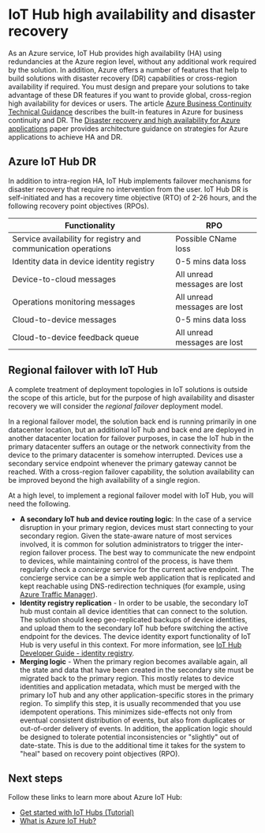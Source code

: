 <properties
 pageTitle="IoT Hub HA and DR | Microsoft Azure"
 description="Describes features that help to build highly available IoT solutions with disaster recovery capabilities."
 services="iot-hub"
 documentationCenter=""
 authors="fsautomata"
 manager="timlt"
 editor=""/>

<tags
 ms.service="iot-hub"
 ms.devlang="na"
 ms.topic="article"
 ms.tgt_pltfrm="na"
 ms.workload="na"
 ms.date="02/03/2016"
 ms.author="elioda"/>

# IoT Hub high availability and disaster recovery

As an Azure service, IoT Hub provides high availability (HA) using redundancies at the Azure region level, without any additional work required by the solution. In addition, Azure offers a number of features that help to build solutions with disaster recovery (DR) capabilities or cross-region availability if required. You must design and prepare your solutions to take advantage of these DR features if you want to provide global, cross-region high availability for devices or users. The article [Azure Business Continuity Technical Guidance](../resiliency/resiliency-technical-guidance.md) describes the built-in features in Azure for business continuity and DR. The [Disaster recovery and high availability for Azure applications][] paper provides architecture guidance on strategies for Azure applications to achieve HA and DR.

## Azure IoT Hub DR
In addition to intra-region HA, IoT Hub implements failover mechanisms for disaster recovery that require no intervention from the user. IoT Hub DR is self-initiated and has a recovery time objective (RTO) of 2-26 hours, and the following recovery point objectives (RPOs).

| Functionality | RPO |
| ------------- | --- |
| Service availability for registry and communication operations | Possible CName loss |
| Identity data in device identity registry | 0-5 mins data loss |
| Device-to-cloud messages | All unread messages are lost |
| Operations monitoring messages | All unread messages are lost |
| Cloud-to-device messages | 0-5 mins data loss |
| Cloud-to-device feedback queue | All unread messages are lost |

## Regional failover with IoT Hub

A complete treatment of deployment topologies in IoT solutions is outside the scope of this article, but for the purpose of high availability and disaster recovery we will consider the *regional failover* deployment model.

In a regional failover model, the solution back end is running primarily in one datacenter location, but an additional IoT hub and back end are deployed in another datacenter location for failover purposes, in case the IoT hub in the primary datacenter suffers an outage or the network connectivity from the device to the primary datacenter is somehow interrupted. Devices use a secondary service endpoint whenever the primary gateway cannot be reached. With a cross-region failover capability, the solution availability can be improved beyond the high availability of a single region.

At a high level, to implement a regional failover model with IoT Hub, you will need the following.

* **A secondary IoT hub and device routing logic**: In the case of a service disruption in your primary region, devices must start connecting to your secondary region. Given the state-aware nature of most services involved, it is common for solution administrators to trigger the inter-region failover process. The best way to communicate the new endpoint to devices, while maintaining control of the process, is have them regularly check a *concierge* service for the current active endpoint. The concierge service can be a simple web application that is replicated and kept reachable using DNS-redirection techniques (for example, using [Azure Traffic Manager][]).
* **Identity registry replication** - In order to be usable, the secondary IoT hub must contain all device identities that can connect to the solution. The solution should keep geo-replicated backups of device identities, and upload them to the secondary IoT hub before switching the active endpoint for the devices. The device identity export functionality of IoT Hub is very useful in this context. For more information, see [IoT Hub Developer Guide - identity registry][].
* **Merging logic** - When the primary region becomes available again, all the state and data that have been created in the secondary site must be migrated back to the primary region. This mostly relates to device identities and application metadata, which must be merged with the primary IoT hub and any other application-specific stores in the primary region. To simplify this step, it is usually recommended that you use idempotent operations. This minimizes side-effects not only from eventual consistent distribution of events, but also from duplicates or out-of-order delivery of events. In addition, the application logic should be designed to tolerate potential inconsistencies or "slightly" out of date-state. This is due to the additional time it takes for the system to "heal" based on recovery point objectives (RPO).

## Next steps

Follow these links to learn more about Azure IoT Hub:

- [Get started with IoT Hubs (Tutorial)][lnk-get-started]
- [What is Azure IoT Hub?][]

[Disaster recovery and high availability for Azure applications]: ../resiliency/resiliency-disaster-recovery-high-availability-azure-applications.md
[Azure Business Continuity Technical Guidance]: https://azure.microsoft.com/documentation/articles/resiliency-technical-guidance/
[Azure Traffic Manager]: https://azure.microsoft.com/documentation/services/traffic-manager/
[IoT Hub Developer Guide - identity registry]: iot-hub-devguide-identity-registry.md

[lnk-get-started]: iot-hub-csharp-csharp-getstarted.md
[What is Azure IoT Hub?]: iot-hub-what-is-iot-hub.md
